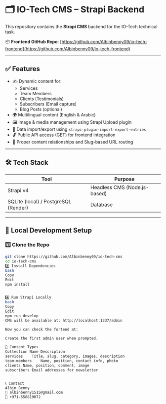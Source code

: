 # 🗂 IO-Tech CMS – Strapi Backend

This repository contains the **Strapi CMS** backend for the IO-Tech technical task.  



📦 **Frontend GitHub Repo**: [https://github.com/Albinbenny09/io-tech-frontend](https://github.com/Albinbenny09/io-tech-frontend)

---

## ✅ Features

- ✍️ Dynamic content for:
  - Services
  - Team Members
  - Clients (Testimonials)
  - Subscribers (Email capture)
  - Blog Posts (optional)
- 🌍 Multilingual content (English & Arabic)
- 🖼️ Image & media management using Strapi Upload plugin
- 🔄 Data import/export using `strapi-plugin-import-export-entries`
- 🔓 Public API access (GET) for frontend integration
- 🧾 Proper content relationships and Slug-based URL routing

---

## 🛠️ Tech Stack

| Tool          | Purpose                      |
|---------------|-------------------------------|
| Strapi v4     | Headless CMS (Node.js-based)  |
| SQLite (local) / PostgreSQL (Render) | Database |


---

## 🚀 Local Development Setup

### 1️⃣ Clone the Repo

```bash
git clone https://github.com/Albinbenny09/io-tech-cms
cd io-tech-cms
2️⃣ Install Dependencies
bash
Copy
Edit
npm install


4️⃣ Run Strapi Locally
bash
Copy
Edit
npm run develop
CMS will be available at: http://localhost:1337/admin

Now you can check the fortend at:

Create the first admin user when prompted.

📁 Content Types
Collection Name	Description
services	Title, slug, category, images, description
team-members	Name, position, contact info, photo
clients	Name, position, comment, image
subscribers	Email addresses for newsletter


📞 Contact
Albin Benny
📧 albinbenny1515@gmail.com
📱 +971-558819072
